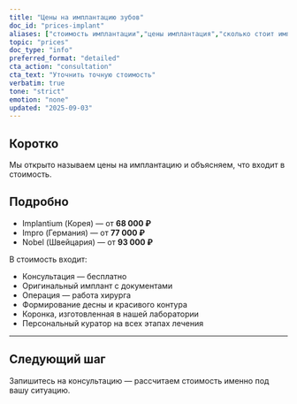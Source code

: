 ```yaml
---
title: "Цены на имплантацию зубов"
doc_id: "prices-implant"
aliases: ["стоимость имплантации","цены имплантация","сколько стоит имплантация","имплантация цена","импланты стоимость"]
topic: "prices"
doc_type: "info"
preferred_format: "detailed"
cta_action: "consultation"
cta_text: "Уточнить точную стоимость"
verbatim: true
tone: "strict"
emotion: "none"
updated: "2025-09-03"
---
```


## Коротко
Мы открыто называем цены на имплантацию и объясняем, что входит в стоимость.

## Подробно
- Implantium (Корея) — от **68 000 ₽**  
- Impro (Германия) — от **77 000 ₽**  
- Nobel (Швейцария) — от **93 000 ₽**

В стоимость входит:  
- Консультация — бесплатно  
- Оригинальный имплант с документами  
- Операция — работа хирурга  
- Формирование десны и красивого контура  
- Коронка, изготовленная в нашей лаборатории  
- Персональный куратор на всех этапах лечения  

---

## Следующий шаг
Запишитесь на консультацию — рассчитаем стоимость именно под вашу ситуацию.
